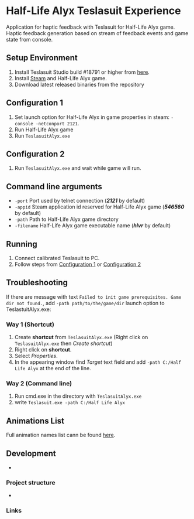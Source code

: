 # Half-Life Alyx Teslasuit Experience

Application for haptic feedback with Teslasuit for Half-Life Alyx game. Haptic feedback generation based on stream of feedback events and game state from console.

## Setup Environment
1. Install Teslasuit Studio build #18791 or higher from [here](http://developer.teslasuit.io).
2. Install [Steam](https://store.steampowered.com/) and Half-Life Alyx game.
3. Download latest released binaries from the repository

## Configuration 1
1. Set launch option for Half-Life Alyx in game properties in steam: `-console -netconport 2121`.
2. Run Half-Life Alyx game
3. Run `TeslasuitAlyx.exe`

## Configuration 2
1. Run `TeslasuitAlyx.exe` and wait while game will run.

## Command line arguments
- `-port` Port used by telnet connection (_**2121**_ by default)
- `-appid` Steam application id reserved for Half-Life Alyx game (_**546560**_ by default)
- `-path` Path to Half-Life Alyx game directory
- `-filename` Half-Life Alyx game executable name (_**hlvr**_ by default)

## Running
1. Connect calibrated Teslasuit to PC.
2. Follow steps from [Configuration 1](#configuration-1) or [Configuration 2](#configuration-2)

## Troubleshooting
If there are message with text `Failed to init game prerequisites. Game dir not found.`, add `-path path/to/the/game/dir` launch option to TeslastuitAlyx.exe:
### Way 1 (Shortcut)
1. Create **shortcut** from `TeslasuitAlyx.exe` (Right click on `TeslasuitAlyx.exe` then _Create shortcut_)
2. Right click on **shortcut**.
3. Select _Properties_.
4. In the appearing window find _Target_ text field and add `-path C:/Half Life Alyx` at the end of the line.

### Way 2 (Command line)
1. Run cmd.exe in the directory with `TeslasuitAlyx.exe`
2. write `Teslasuit.exe -path C:/Half Life Alyx`

## Animations List
Full animation names list cann be found [here](/AnimationList.md). 

## Development
-

### Project structure
-

### Links
